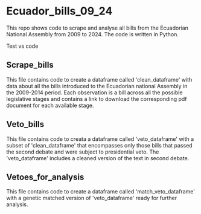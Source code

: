 # Ecuador_bills_09_24
This repo shows code to scrape and analyse all bills from the Ecuadorian National Assembly from 2009 to 2024.
The code is written in Python.

Test vs code
## Scrape_bills 
This file contains code to create a dataframe called 'clean_dataframe' with data about all the bills introduced to the Ecuadorian national Assembly in the 2009-2014 period. Each observation is a bill across all the possible legislative stages and contains a link to download the corresponding pdf document for each available stage. 
## Veto_bills
This file contains code to creata a dataframe called 'veto_dataframe' with a subset of 'clean_dataframe' that encompasses only those bills that passed the second debate and were subject to presidential veto. The 'veto_dataframe' includes a cleaned version of the text in second debate.  
## Vetoes_for_analysis
This file contains code to create a dataframe called 'match_veto_dataframe' with a genetic matched version of 'veto_dataframe' ready for further analysis.





